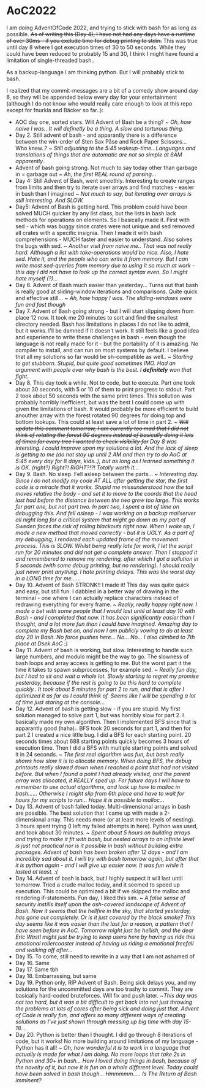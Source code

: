 
# AoC2022
I am doing AdventOfCode 2022, and trying to stick with bash for as long as possible. ~~As of writing this (Day 4), I have not had any days have a runtime of over 30ms - if you exclude time for debug printing to stdin.~~ This was true until day 8 where I got execution times of 30 to 50 seconds. While they could have been reduced to probably 15 and 30, I think I might have found a limitation of single-threaded bash..

As a backup-language I am thinking python. But I will probably stick to bash.

I realized that my commit-messages are a bit of a comedy show around day 6, so they will be appended below every day for your entertainment (although I do not know who would really care enough to look at this repo except for fnurkla and Bäcker so far..):

 * AOC day one, sorted stars. Will Advent of Bash be a thing? ~ *Oh, how naive I was.. It will definetly be a thing. A slow and torturous thing.*
 * Day 2. Still advent of bash - and apparantly there is a difference between the win-order of Sten Sax Påse and Rock Paper Scissors... Who knew..? ~ *Still adjusting to the 5:45 wakeup-time.. Languages and translations of things that are automatic are not so simple at 6AM apparently..*
 * Advent of bash going strong. Not much to say today other than garbage in = garbage out ~ *Ah, the first REAL round of parsing...*
 * Day 4: Still Advent of Bash, went smoothly. Interesting to create ranges from limits and then try to iterate over arrays and find matches - easier in bash than I imagined ~ *Not much to say, but iterating over arrays is still interesting. And SLOW.*
 * Day5: Advent of Bash is getting hard. This problem could have been solved MUCH quicker by any list class, but the lists in bash lack methods for operations on elements. So I basically made it. First with sed - which was buggy since crates were not unique and sed removed all crates with a specific insignia. Then I made it with bash comprehensions - MUCH faster and easier to understand. Also solves the bugs with sed. ~ *Another visit from naive me.. That was not really hard. Although a list with take-operations would be nice. Also, I hate sed. Hate it, and the people who can write it from memory. But I can write most sed-queries from memory due to using it so much at work - this day I did not have to look up the correct syntax even. So I might hate myself (?)...*
 * Day 6. Advent of Bash much easier than yesterday... Turns out that bash is really good at sliding-window iterations and comparisons. Quite quick and effective still... ~ *Ah, how happy I was. The sliding-windows were fun and fast though*
 * Day 7. Advent of Bash going strong - but I will start slipping down from place 12 now. It took me 20 minutes to sort and find the smallest directory needed. Bash has limitations in places I do not like to admit, but it works. I'll be damned if it doesn't work. It still feels like a good idea and experience to write these challenges in bash - even though the language is not really made for it - but the portability of it is amazing. No compiler to install, and can run on most systems by default. I believe that all my solutions so far would be sh-compatible as well.. ~ *Starting to get stubborn. Stupid, but quite good sometimes IMO. Had an argument with people over why bash is the best. I **definitely** won that fight.*
 * Day 8. This day took a while. Not to code, but to execute. Part one took about 30 seconds, with 5 or 10 of them to print progress to stdout. Part 2 took about 50 seconds with the same print times. This sollution was probably horribly inefficient, but was the best I could come up with given the limitations of bash. It would probably be more efficient to build anouther array with the forest rotated 90 degrees for doing top and bottom lookups. This could at least save a lot of time in part 2. ~ ~~*Will update this comment tomorrow, I am currently too mad that I did not think of rotating the forest 90 degrees instead of basically doing it lots of times for every tree I wanted to check visibility for*~~ *Day 8 was intersting. I could improve upon my solutions a lot. And the lack of sleep is getting to me (do not stay up until 2 AM and then try to do AoC at 5:45 every day for 8 days, kids..), but as long as I learned something it is OK. (right?) Right?! RIGHT?!?! Totally worth it...*
 * Day 9. Bash. No sleep. Fell asleep between the parts... ~ *Interesting day. Since I do not modify my code AT ALL after getting the star, the first code is a miracle that it works. Stupid me missunderstood how the tail moves relative the body - and set it to move to the coords that the head last had before the distance between the two grew too large. This works for part one, but not part two. In part two, I spent a lot of time on debugging this. And fell asleep - I was working on a backup mailserver all night long for a critical system that might go down as my part of Sweden faces the risk of rolling blackouts right now. When I woke up, I made a new method that moved correctly - but it is UGLY. As a part of my debugging, I rendered each updated frame of the movement process. This is SLOW. Whilst being really late for work, I let the script run for 20 minutes and did not get a complete answer. Then I stopped it and remembered to remove my rendering, after which I got a sollution in 5 seconds (with some debug printing, but no rendering). I should really just never print anything. I hate printing delays. This was the worst day in a LONG time for me......*
 * Day 10. Advent of Bash STRONK!! I made it! This day was quite quick and easy, but still fun. I dabbled in a better way of drawing in the terminal - one where I can actually replace characters instead of redrawing everything for every frame. ~ *Really, really happy right now. I made a bet with some people that I would last until at least day 10 with Bash - and I completed that now. It has been significantly easier than I thought, and a lot more fun than I could have imagined. Amazing day to complete my Bash bet on, and now I am publicly vowing to do at least day 20 in Bash. No force pushes here... No... No... I also climbed to 7th place at Dsek AoC :)*
 * Day 11. Advent of bash is working, but slow. Interesting to handle such large numbers, and modulo might be the way to go. The slowness of bash loops and array access is getting to me. But the worst part it the time it takes to spawn subprocesses, for example sed. ~ *Really fun day, but I had to sit and wait a whole lot. Slowly starting to regret my promise yesterday, because if the rest is going to be this hard to complete quickly.. It took about 5 minutes for part 2 to run, and that is after I optimized it as far as I could think of. Seems like I will be spending a lot of time just staring at the console...*
 * Day 12. Advent of bash is getting slow - if you are stupid. My first solution managed to solve part 1, but was horribly slow for part 2. I basically made my own algorithm. Then I implemented BFS since that is apparantly good (haha).. BFS took 20 seconds for part 1, and then for part 2 I created a nice little bug. I did a BFS for each starting point. 20 seconds times about 688 starting points quickly becomes 3 hours of execution time. Then I did a BFS with multiple starting points and solved it in 24 seconds. ~ *The first real algorithm was fun, but bash really shows how slow it is to allocate memory. When doing BFS, the debug printouts really slowed down when I reached a point that had not visited before. But when I found a point I had already visited, and the parent array was allocated, it REALLY sped up. For future days I will have to remember to use actual algorithms, and look up how to malloc in bash...... Otherwise I might slip from 6th place and have to wait for hours for my scripts to run... Hope it is possible to malloc...*
 * Day 13. Advent of bash failed today. Multi-dimensional arrays in bash are possible. The best solution that I came up with made a 2-dimensional array. This needs more (or at least more levels of nesting). 3 hours spent trying (I left my failed attempts in here). Python was used, and took about 30 minutes. ~ *Spent about 5 hours on building arrays and trying to make it fit with bash, but nested arrays to an infinite level is just not practical nor is it possible in bash without building extra packages. Advent of bash has been broken after 12 days - and I am incredibly sad about it. I will try with bash tomorrow again, but after that it is python again - and I will give up easier now. It was fun while it lasted at least. :(*
 * Day 14. Advent of bash is back, but I highly suspect it will last until tomorrow. Tried a crude malloc today, and it seemed to speed up execution. This could be optimized a bit if we skipped the malloc and rendering if-statements. Fun day, I liked this sim. ~ *A false sense of security instills itself upon the ash-covered landscape of Advent of Bash. Now it seems that the hellfire in the sky, that started yesterday, has gone out completely. Or is it just covered by the black smoke? This day seems like it was easier than the last for a reason, a pattern that I have seen before in AoC. Tomorrow might just be hellish, and the dear Eric Wastl might just be trying to keep users here by having us ride this emotional rollercoaster instead of having us riding a emotional freefall and walking off after...*
 * Day 15. To come, still need to rewrite in a way that I am not ashamed of
 * Day 16. Same
 * Day 17. Same tbh
 * Day 18. Embarrassing, but same
 * Day 19. Python only, RIP Advent of Bash. Being sick delays you, and my solutions for the uncommitted days are too trashy to commit. They are basically hard-coded bruteforces. Will fix and push later. ~*This day was not too hard, but it was a bit difficult to get back into not just throwing the problems at lots of cores after being sick and doing just that. Advent of Code is really fun, and offers so many different ways of creating solutions as I've just shown through messing up big time with day 15-18...*
 * Day 20. Python is better than I thought. I did go through 8 iterations of code, but it works! No more building around limitations of my language - Python has it all! ~ *Oh, how wonderful it is to work in a language that actually is made for what I am doing. No more loops that take 2s in Python and 30+ in bash... How I loved doing things in bash, because of the novelty of it, but now it is fun on a whole different level. Today could have been solved in bash though... Hmmmmm..... Is The Return of Bash imminent?*
